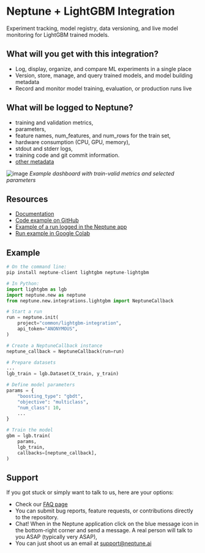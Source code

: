 # Neptune + LightGBM Integration

Experiment tracking, model registry, data versioning, and live model monitoring for LightGBM trained models.

## What will you get with this integration?

* Log, display, organize, and compare ML experiments in a single place
* Version, store, manage, and query trained models, and model building metadata
* Record and monitor model training, evaluation, or production runs live

## What will be logged to Neptune?

* training and validation metrics,
* parameters,
* feature names, num_features, and num_rows for the train set,
* hardware consumption (CPU, GPU, memory),
* stdout and stderr logs,
* training code and git commit information.
* [other metadata](https://docs.neptune.ai/you-should-know/what-can-you-log-and-display)

![image](https://user-images.githubusercontent.com/97611089/160637021-6d324be7-00f0-4b89-bffd-ae937f6802b4.png)
*Example dashboard with train-valid metrics and selected parameters*


## Resources

* [Documentation](https://docs.neptune.ai/integrations-and-supported-tools/model-training/lightgbm)
* [Code example on GitHub](https://github.com/neptune-ai/examples/blob/main/integrations-and-supported-tools/lightgbm/scripts/Neptune_LightGBM_train_summary.py)
* [Example of a run logged in the Neptune app](https://app.neptune.ai/o/common/org/lightgbm-integration/e/LGBM-86/dashboard/train-cls-summary-6c07f9e0-36ca-4432-9530-7fd3457220b6)
* [Run example in Google Colab](https://colab.research.google.com/github/neptune-ai/examples/blob/main/integrations-and-supported-tools/lightgbm/notebooks/Neptune_LightGBM.ipynb)

## Example

```python
# On the command line:
pip install neptune-client lightgbm neptune-lightgbm
```
```python
# In Python:
import lightgbm as lgb
import neptune.new as neptune
from neptune.new.integrations.lightgbm import NeptuneCallback

# Start a run
run = neptune.init(
    project="common/lightgbm-integration",
    api_token="ANONYMOUS",
)

# Create a NeptuneCallback instance
neptune_callback = NeptuneCallback(run=run)

# Prepare datasets
...
lgb_train = lgb.Dataset(X_train, y_train)

# Define model parameters
params = {
    "boosting_type": "gbdt",
    "objective": "multiclass",
    "num_class": 10,
    ...
}

# Train the model
gbm = lgb.train(
    params,
    lgb_train,
    callbacks=[neptune_callback],
)
```

## Support

If you got stuck or simply want to talk to us, here are your options:

* Check our [FAQ page](https://docs.neptune.ai/getting-started/getting-help#frequently-asked-questions)
* You can submit bug reports, feature requests, or contributions directly to the repository.
* Chat! When in the Neptune application click on the blue message icon in the bottom-right corner and send a message. A real person will talk to you ASAP (typically very ASAP),
* You can just shoot us an email at support@neptune.ai
